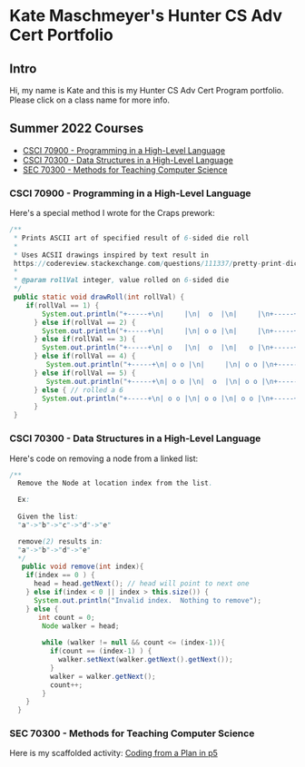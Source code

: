 # Kate Maschmeyer's Hunter CS Adv Cert Portfolio

## Intro
Hi, my name is Kate and this is my Hunter CS Adv Cert Program portfolio.  Please click on a class name for more info.

## Summer 2022 Courses
* [CSCI 70900 - Programming in a High-Level Language](programming.md)
* [CSCI 70300 - Data Structures in a High-Level Language](datastructures.md)
* [SEC 70300 - Methods for Teaching Computer Science](methods)

### CSCI 70900 - Programming in a High-Level Language

Here's a special method I wrote for the Craps prework:

```java
/**
 * Prints ASCII art of specified result of 6-sided die roll
 *
 * Uses ACSII drawings inspired by text result in 
 https://codereview.stackexchange.com/questions/111337/pretty-print-dice-faces-from-multiple-rolls-of-multi-sided-dices
 * 
 * @param rollVal integer, value rolled on 6-sided die
 */
 public static void drawRoll(int rollVal) {
    if(rollVal == 1) {
        System.out.println("+-----+\n|     |\n|  o  |\n|     |\n+-----+");
      } else if(rollVal == 2) {
        System.out.println("+-----+\n|     |\n| o o |\n|     |\n+-----+");
      } else if(rollVal == 3) {
        System.out.println("+-----+\n| o   |\n|  o  |\n|   o |\n+-----+");
      } else if(rollVal == 4) {
         System.out.println("+-----+\n| o o |\n|     |\n| o o |\n+-----+");
      } else if(rollVal == 5) {
         System.out.println("+-----+\n| o o |\n|  o  |\n| o o |\n+-----+");
      } else { // rolled a 6
        System.out.println("+-----+\n| o o |\n| o o |\n| o o |\n+-----+");
      }
 }

```

### CSCI 70300 - Data Structures in a High-Level Language

Here's code on removing a node from a linked list:

```java
/**
  Remove the Node at location index from the list.

  Ex:
  
  Given the list:
  "a"->"b"->"c"->"d"->"e"

  remove(2) results in:
  "a"->"b"->"d"->"e"
  */
   public void remove(int index){
    if(index == 0 ) {    
      head = head.getNext(); // head will point to next one
    } else if(index < 0 || index > this.size()) {
      System.out.println("Invalid index.  Nothing to remove");
    } else {
       int count = 0;
        Node walker = head;
    
        while (walker != null && count <= (index-1)){
          if(count == (index-1) ) {
            walker.setNext(walker.getNext().getNext()); 
          } 
          walker = walker.getNext();
          count++; 
        }
    }
  }
```


### SEC 70300 - Methods for Teaching Computer Science

Here is my scaffolded activity: [Coding from a Plan in p5](https://github.com/hunter-teacher-cert/cohort-3-summer-work-Kmaschm/blob/master/methods/06_scaffold_activity.md)

